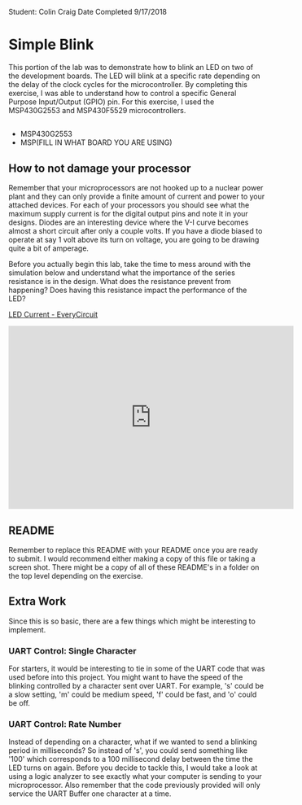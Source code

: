 Student: Colin Craig 
Date Completed 9/17/2018

# Simple Blink
This portion of the lab was to demonstrate how to blink an LED on two of the development boards. The LED will blink at a specific rate depending on the delay of the clock cycles for the microcontroller. By completing this exercise, I was able to understand how to control a specific General Purpose Input/Output (GPIO) pin. For this exercise, I used the MSP430G2553 and MSP430F5529 microcontrollers. 

## 
* MSP430G2553
* MSP(FILL IN WHAT BOARD YOU ARE USING)

## How to not damage your processor
Remember that your microprocessors are not hooked up to a nuclear power plant and they can only provide a finite amount of current and power to your attached devices. For each of your processors you should see what the maximum supply current is for the digital output pins and note it in your designs. Diodes are an interesting device where the V-I curve becomes almost a short circuit after only a couple volts. If you have a diode biased to operate at say 1 volt above its turn on voltage, you are going to be drawing quite a bit of amperage.

Before you actually begin this lab, take the time to mess around with the simulation below and understand what the importance of the series resistance is in the design. What does the resistance prevent from happening? Does having this resistance impact the performance of the LED?

<a href="http://everycircuit.com/circuit/5180823226810368">LED Current - EveryCircuit</a><br>
<iframe width="560" height="360" src="http://everycircuit.com/embed/5180823226810368" frameborder="0"></iframe>

## README
Remember to replace this README with your README once you are ready to submit. I would recommend either making a copy of this file or taking a screen shot. There might be a copy of all of these README's in a folder on the top level depending on the exercise.

## Extra Work
Since this is so basic, there are a few things which might be interesting to implement.

### UART Control: Single Character
For starters, it would be interesting to tie in some of the UART code that was used before into this project. You might want to have the speed of the blinking controlled by a character sent over UART. For example, 's' could be a slow setting, 'm' could be medium speed, 'f' could be fast, and 'o' could be off.

### UART Control: Rate Number
Instead of depending on a character, what if we wanted to send a blinking period in milliseconds? So instead of 's', you could send something like '100' which corresponds to a 100 millisecond delay between the time the LED turns on again. Before you decide to tackle this, I would take a look at using a logic analyzer to see exactly what your computer is sending to your microprocessor. Also remember that the code previously provided will only service the UART Buffer one character at a time.
